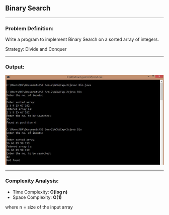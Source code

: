 ## Binary Search

-----------------------------------------
### Problem Definition:
Write a program to implement Binary Search on a sorted array of integers.

Strategy: Divide and Conquer

------------------------------------------
### Output:

<p align="center">
    <img src="./output.jpg">
</p>

------------------------------------------
### Complexity Analysis:

* Time Complexity: **O(log n)** 
* Space Complexity: **O(1)** 

where n = size of the input array
